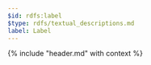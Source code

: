 ```yaml
---
$id: rdfs:label
$type: rdfs/textual_descriptions.md
label: Label
---
```


{% include "header.md" with context %}
